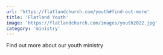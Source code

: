 ```yaml
---
url: 'https://flatlandchurch.com/youth#find-out-more'
title: 'Flatland Youth'
image: 'https://flatlandchurch.com/images/youth2022.jpg'
category: 'ministry'
---
```


Find out more about our youth ministry
